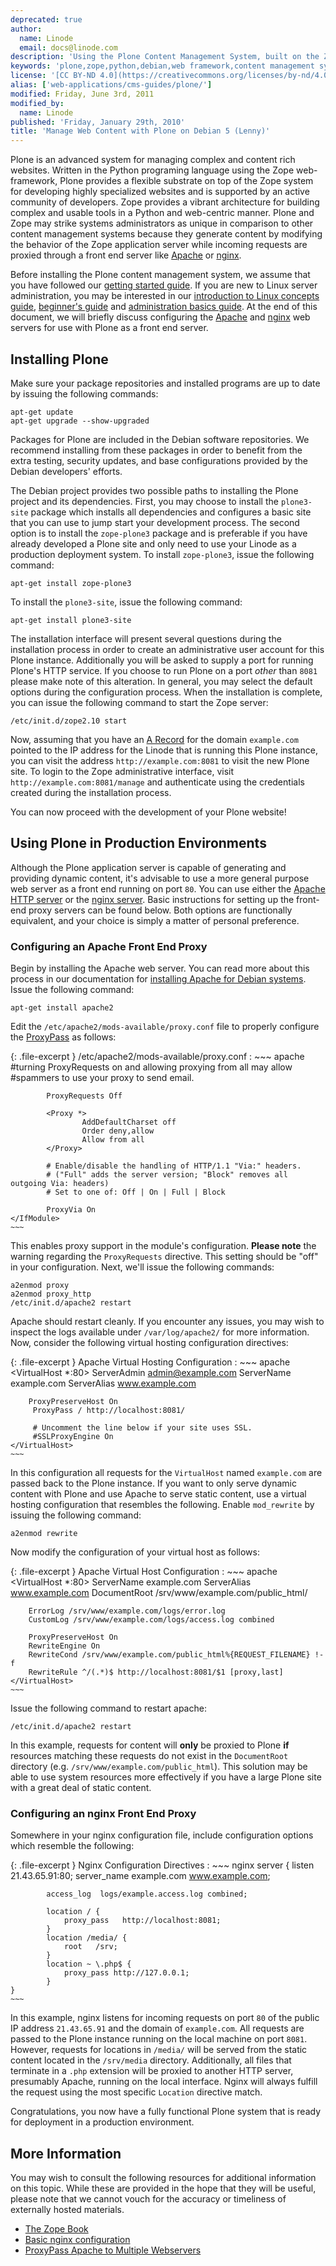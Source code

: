 ```yaml
---
deprecated: true
author:
  name: Linode
  email: docs@linode.com
description: 'Using the Plone Content Management System, built on the Zope framework, to deploy complex and content rich sites on Debian 5 (Lenny) systems.'
keywords: 'plone,zope,python,debian,web framework,content management systems,cms'
license: '[CC BY-ND 4.0](https://creativecommons.org/licenses/by-nd/4.0)'
alias: ['web-applications/cms-guides/plone/']
modified: Friday, June 3rd, 2011
modified_by:
  name: Linode
published: 'Friday, January 29th, 2010'
title: 'Manage Web Content with Plone on Debian 5 (Lenny)'
---
```


Plone is an advanced system for managing complex and content rich websites. Written in the Python programing language using the Zope web-framework, Plone provides a flexible substrate on top of the Zope system for developing highly specialized websites and is supported by an active community of developers. Zope provides a vibrant architecture for building complex and usable tools in a Python and web-centric manner. Plone and Zope may strike systems administrators as unique in comparison to other content management systems because they generate content by modifying the behavior of the Zope application server while incoming requests are proxied through a front end server like [Apache](/content/web-servers/apache/) or [nginx](/content/web-servers/nginx).

Before installing the Plone content management system, we assume that you have followed our [getting started guide](/content/getting-started/). If you are new to Linux server administration, you may be interested in our [introduction to Linux concepts guide](/content/tools-reference/introduction-to-linux-concepts/), [beginner's guide](/content/beginners-guide/) and [administration basics guide](/content/using-linux/administration-basics). At the end of this document, we will briefly discuss configuring the [Apache](/content/web-servers/apache/) and [nginx](/content/web-servers/nginx) web servers for use with Plone as a front end server.

Installing Plone
----------------

Make sure your package repositories and installed programs are up to date by issuing the following commands:

    apt-get update
    apt-get upgrade --show-upgraded

Packages for Plone are included in the Debian software repositories. We recommend installing from these packages in order to benefit from the extra testing, security updates, and base configurations provided by the Debian developers' efforts.

The Debian project provides two possible paths to installing the Plone project and its dependencies. First, you may choose to install the `plone3-site` package which installs all dependencies and configures a basic site that you can use to jump start your development process. The second option is to install the `zope-plone3` package and is preferable if you have already developed a Plone site and only need to use your Linode as a production deployment system. To install `zope-plone3`, issue the following command:

    apt-get install zope-plone3

To install the `plone3-site`, issue the following command:

    apt-get install plone3-site

The installation interface will present several questions during the installation process in order to create an administrative user account for this Plone instance. Additionally you will be asked to supply a port for running Plone's HTTP service. If you choose to run Plone on a port *other* than `8081` please make note of this alteration. In general, you may select the default options during the configuration process. When the installation is complete, you can issue the following command to start the Zope server:

    /etc/init.d/zope2.10 start

Now, assuming that you have an [A Record](/content/networking/dns/dns-records-an-introduction#a-and-aaaa) for the domain `example.com` pointed to the IP address for the Linode that is running this Plone instance, you can visit the address `http://example.com:8081` to visit the new Plone site. To login to the Zope administrative interface, visit `http://example.com:8081/manage` and authenticate using the credentials created during the installation process.

You can now proceed with the development of your Plone website!

Using Plone in Production Environments
--------------------------------------

Although the Plone application server is capable of generating and providing dynamic content, it's advisable to use a more general purpose web server as a front end running on port `80`. You can use either the [Apache HTTP server](/content/web-servers/apache/) or the [nginx server](/content/web-servers/nginx/). Basic instructions for setting up the front-end proxy servers can be found below. Both options are functionally equivalent, and your choice is simply a matter of personal preference.

### Configuring an Apache Front End Proxy

Begin by installing the Apache web server. You can read more about this process in our documentation for [installing Apache for Debian systems](/content/web-servers/apache/installation/debian-5-lenny). Issue the following command:

    apt-get install apache2

Edit the `/etc/apache2/mods-available/proxy.conf` file to properly configure the [ProxyPass](/content/web-servers/apache/proxy-configuration/multiple-webservers-proxypass-debian-5-lenny) as follows:

{: .file-excerpt }
/etc/apache2/mods-available/proxy.conf
:   ~~~ apache
    <IfModule mod_proxy.c>
            #turning ProxyRequests on and allowing proxying from all may allow
            #spammers to use your proxy to send email.

            ProxyRequests Off

            <Proxy *>
                    AddDefaultCharset off
                    Order deny,allow
                    Allow from all
            </Proxy>

            # Enable/disable the handling of HTTP/1.1 "Via:" headers.
            # ("Full" adds the server version; "Block" removes all outgoing Via: headers)
            # Set to one of: Off | On | Full | Block

            ProxyVia On
    </IfModule>
    ~~~

This enables proxy support in the module's configuration. **Please note** the warning regarding the `ProxyRequests` directive. This setting should be "off" in your configuration. Next, we'll issue the following commands:

    a2enmod proxy
    a2enmod proxy_http
    /etc/init.d/apache2 restart

Apache should restart cleanly. If you encounter any issues, you may wish to inspect the logs available under `/var/log/apache2/` for more information. Now, consider the following virtual hosting configuration directives:

{: .file-excerpt }
Apache Virtual Hosting Configuration
:   ~~~ apache
    <VirtualHost *:80>
         ServerAdmin admin@example.com
         ServerName example.com
         ServerAlias www.example.com

        ProxyPreserveHost On
         ProxyPass / http://localhost:8081/

         # Uncomment the line below if your site uses SSL.
         #SSLProxyEngine On
    </VirtualHost>
    ~~~

In this configuration all requests for the `VirtualHost` named `example.com` are passed back to the Plone instance. If you want to only serve dynamic content with Plone and use Apache to serve static content, use a virtual hosting configuration that resembles the following. Enable `mod_rewrite` by issuing the following command:

    a2enmod rewrite

Now modify the configuration of your virtual host as follows:

{: .file-excerpt }
Apache Virtual Host Configuration
:   ~~~ apache
    <VirtualHost *:80>
        ServerName example.com
        ServerAlias www.example.com
        DocumentRoot /srv/www/example.com/public_html/

        ErrorLog /srv/www/example.com/logs/error.log
        CustomLog /srv/www/example.com/logs/access.log combined

        ProxyPreserveHost On
        RewriteEngine On
        RewriteCond /srv/www/example.com/public_html%{REQUEST_FILENAME} !-f
        RewriteRule ^/(.*)$ http://localhost:8081/$1 [proxy,last]
    </VirtualHost>
    ~~~

Issue the following command to restart apache:

    /etc/init.d/apache2 restart

In this example, requests for content will **only** be proxied to Plone **if** resources matching these requests do not exist in the `DocumentRoot` directory (e.g. `/srv/www/example.com/public_html`). This solution may be able to use system resources more effectively if you have a large Plone site with a great deal of static content.

### Configuring an nginx Front End Proxy

Somewhere in your nginx configuration file, include configuration options which resemble the following:

{: .file-excerpt }
Nginx Configuration Directives
:   ~~~ nginx
    server {
            listen       21.43.65.91:80;
            server_name  example.com www.example.com;

            access_log  logs/example.access.log combined;

            location / {
                proxy_pass   http://localhost:8081;
            }
            location /media/ {
                root   /srv;
            }
            location ~ \.php$ {
                proxy_pass http://127.0.0.1;
            }
    }
    ~~~

In this example, nginx listens for incoming requests on port `80` of the public IP address `21.43.65.91` and the domain of `example.com`. All requests are passed to the Plone instance running on the local machine on port `8081`. However, requests for locations in `/media/` will be served from the static content located in the `/srv/media` directory. Additionally, all files that terminate in a `.php` extension will be proxied to another HTTP server, presumably Apache, running on the local interface. Nginx will always fulfill the request using the most specific `Location` directive match.

Congratulations, you now have a fully functional Plone system that is ready for deployment in a production environment.

More Information
----------------

You may wish to consult the following resources for additional information on this topic. While these are provided in the hope that they will be useful, please note that we cannot vouch for the accuracy or timeliness of externally hosted materials.

- [The Zope Book](http://content.zope.org/zope2/zope2book//)
- [Basic nginx configuration](/content/websites/nginx/basic-nginx-configuration)
- [ProxyPass Apache to Multiple Webservers](/content/web-servers/apache/proxy-configuration/multiple-webservers-proxypass-debian-5-lenny)



